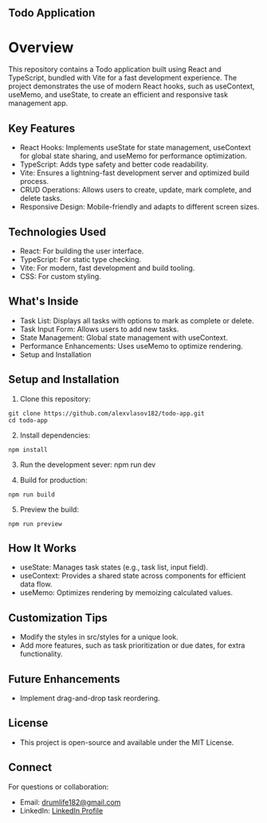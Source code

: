 ## Todo Application

# Overview

This repository contains a Todo application built using React and TypeScript, bundled with Vite for a fast development experience. The project demonstrates the use of modern React hooks, such as useContext, useMemo, and useState, to create an efficient and responsive task management app.

## Key Features

- React Hooks: Implements useState for state management, useContext for global state sharing, and useMemo for performance optimization.
- TypeScript: Adds type safety and better code readability.
- Vite: Ensures a lightning-fast development server and optimized build process.
- CRUD Operations: Allows users to create, update, mark complete, and delete tasks.
- Responsive Design: Mobile-friendly and adapts to different screen sizes.

## Technologies Used

- React: For building the user interface.
- TypeScript: For static type checking.
- Vite: For modern, fast development and build tooling.
- CSS: For custom styling.

## What's Inside

- Task List: Displays all tasks with options to mark as complete or delete.
- Task Input Form: Allows users to add new tasks.
- State Management: Global state management with useContext.
- Performance Enhancements: Uses useMemo to optimize rendering.
- Setup and Installation

## Setup and Installation

1. Clone this repository:

```
git clone https://github.com/alexvlasov182/todo-app.git
cd todo-app
```

2. Install dependencies:

```
npm install
```

3. Run the development sever:
   npm run dev

4. Build for production:

```
npm run build
```

5. Preview the build:

```
npm run preview
```

## How It Works

- useState: Manages task states (e.g., task list, input field).
- useContext: Provides a shared state across components for efficient data flow.
- useMemo: Optimizes rendering by memoizing calculated values.

## Customization Tips

- Modify the styles in src/styles for a unique look.
- Add more features, such as task prioritization or due dates, for extra functionality.

## Future Enhancements

- Implement drag-and-drop task reordering.

## License

- This project is open-source and available under the MIT License.

## Connect

For questions or collaboration:

- Email: drumlife182@gmail.com
- LinkedIn: [LinkedIn Profile](https://www.linkedin.com/in/oleksandr-vlasov-9969ab19b/)
